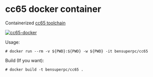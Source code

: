 # cc65 docker container

Containerized [cc65 toolchain](https://github.com/cc65/cc65)

[![cc65-docker](https://github.com/Bensuperpc/cc65-docker/actions/workflows/main.yml/badge.svg)](https://github.com/Bensuperpc/cc65-docker/actions/workflows/main.yml)

Usage:
```
# docker run --rm -v ${PWD}:${PWD} -w ${PWD} -it bensuperpc/cc65
```

Build (If you want):
```
# docker build -t bensuperpc/cc65 .
```
